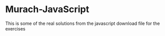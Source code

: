 # Murach-JavaScript
This is some of the real solutions from the javascript download file for the exercises 
